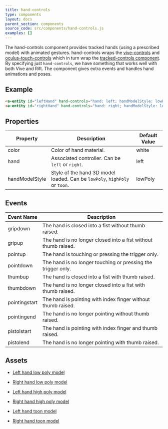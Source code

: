 ```yaml
---
title: hand-controls
type: components
layout: docs
parent_section: components
source_code: src/components/hand-controls.js
examples: []
---
```


[tracked]: ./tracked-controls.md
[vive]: ./vive-controls.md
[oculustouch]: ./oculus-touch-controls.md
[daydream]: ./daydream-controls.md

The hand-controls component provides tracked hands (using a prescribed model)
with animated gestures. hand-controls wraps the [vive-controls][vive] and
[oculus-touch-controls][oculustouch] which in turn wrap the [tracked-controls
component][tracked]. By specifying just `hand-controls`, we have something that
works well with both Vive and Rift. The component gives extra events and
handles hand animations and poses.

## Example

```html
<a-entity id="leftHand" hand-controls="hand: left; handModelStyle: lowPoly; color: #ffcccc"></a-entity>
<a-entity id="rightHand" hand-controls="hand: right; handModelStyle: lowPoly; color: #ffcccc"></a-entity>
```

## Properties

| Property       | Description                                                                            | Default Value |
|----------------|----------------------------------------------------------------------------------------|---------------|
| color          | Color of hand material.                                                                | white         |
| hand           | Associated controller. Can be `left` or `right`.                                       | left          |
| handModelStyle | Style of the hand 3D model loaded. Can be `lowPoly`, `highPoly` or `toon`.             | lowPoly       |


## Events

| Event Name    | Description                                                    |
| ----------    | -----------                                                    |
| gripdown      | The hand is closed into a fist without thumb raised.           |
| gripup        | The hand is no longer closed into a fist without thumb raised. |
| pointup       | The hand is touching or pressing the trigger only.             |
| pointdown     | The hand is no longer touching or pressing the trigger only.   |
| thumbup       | The hand is closed into a fist with thumb raised.              |
| thumbdown     | The hand is no longer closed into a fist with thumb raised.    |
| pointingstart | The hand is pointing with index finger without thumb raised.   |
| pointingend   | The hand is no longer pointing without thumb raised.           |
| pistolstart   | The hand is pointing with index finger and thumb raised.       |
| pistolend     | The hand is no longer pointing with thumb raised.              |

## Assets

- [Left hand low poly model](https://cdn.aframe.io/controllers/hands/leftHandLow.glb)
- [Right hand low poly model](https://cdn.aframe.io/controllers/hands/rightHandLow.glb)

- [Left hand high poly model](https://cdn.aframe.io/controllers/hands/leftHandHigh.glb)
- [Right hand high poly model](https://cdn.aframe.io/controllers/hands/rightHandHigh.glb)

- [Left hand toon model](https://cdn.aframe.io/controllers/hands/leftHand.glb)
- [Right hand toon model](https://cdn.aframe.io/controllers/hands/rightHand.glb)
